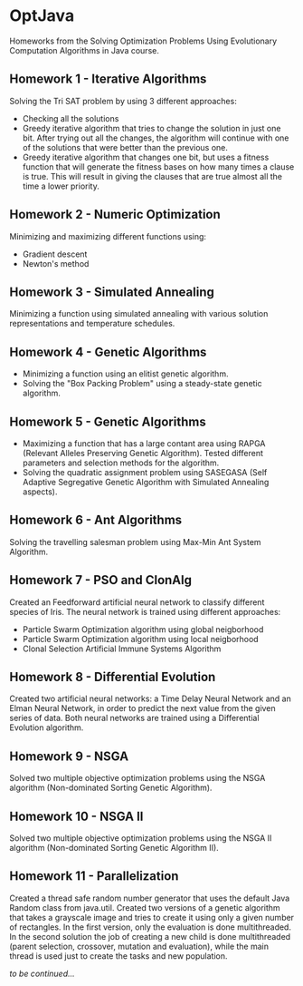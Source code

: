 # OptJava
Homeworks from the Solving Optimization Problems Using Evolutionary Computation Algorithms in Java course.

## Homework 1 - Iterative Algorithms
Solving the Tri SAT problem by using 3 different approaches:

* Checking all the solutions
* Greedy iterative algorithm that tries to change the solution in just one bit. After trying out all the changes, the algorithm will continue with one of the solutions that were better than the previous one.
* Greedy iterative algorithm that changes one bit, but uses a fitness function that will generate the fitness bases on how many times a clause is true. This will result in giving the clauses that are true almost all the time a lower priority.

## Homework 2 - Numeric Optimization
Minimizing and maximizing different functions using:

* Gradient descent
* Newton's method

## Homework 3 - Simulated Annealing
Minimizing a function using simulated annealing with various solution representations and temperature schedules.

## Homework 4 - Genetic Algorithms
* Minimizing a function using an elitist genetic algorithm.
* Solving the "Box Packing Problem" using a steady-state genetic algorithm.

## Homework 5 - Genetic Algorithms
* Maximizing a function that has a large contant area using RAPGA (Relevant Alleles Preserving Genetic Algorithm). Tested different parameters and selection methods for the algorithm.
* Solving the quadratic assignment problem using SASEGASA (Self Adaptive Segregative Genetic Algorithm with Simulated Annealing aspects).

## Homework 6 - Ant Algorithms
Solving the travelling salesman problem using Max-Min Ant System Algorithm.

## Homework 7 - PSO and ClonAlg
Created an Feedforward artificial neural network to classify different species of Iris. The neural network is trained using different approaches:

* Particle Swarm Optimization algorithm using global neigborhood
* Particle Swarm Optimization algorithm using local neigborhood
* Clonal Selection Artificial Immune Systems Algorithm

## Homework 8 - Differential Evolution
Created two artificial neural networks: a Time Delay Neural Network and an Elman Neural Network, in order to predict the next value from the given series of data. Both neural networks are trained using a Differential Evolution algorithm.

## Homework 9 - NSGA
Solved two multiple objective optimization problems using the NSGA algorithm (Non-dominated Sorting Genetic Algorithm).

## Homework 10 - NSGA II
Solved two multiple objective optimization problems using the NSGA II algorithm (Non-dominated Sorting Genetic Algorithm II).

## Homework 11 - Parallelization
Created a thread safe random number generator that uses the default Java Random class from java.util. Created two versions of a genetic algorithm that takes a grayscale image and tries to create it using only a given number of rectangles. In the first version, only the evaluation is done multithreaded. In the second solution the job of creating a new child is done multithreaded (parent selection, crossover, mutation and evaluation), while the main thread is used just to create the tasks and new population.

_to be continued..._

